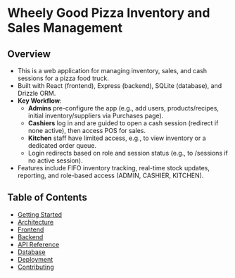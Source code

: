 # Wheely Good Pizza Inventory and Sales Management

## Overview

- This is a web application for managing inventory, sales, and cash sessions for a pizza food truck.
- Built with React (frontend), Express (backend), SQLite (database), and Drizzle ORM.
- **Key Workflow**:
  - **Admins** pre-configure the app (e.g., add users, products/recipes, initial inventory/suppliers via Purchases page).
  - **Cashiers** log in and are guided to open a cash session (redirect if none active), then access POS for sales.
  - **Kitchen** staff have limited access, e.g., to view inventory or a dedicated order queue.
  - Login redirects based on role and session status (e.g., to /sessions if no active session).
- Features include FIFO inventory tracking, real-time stock updates, reporting, and role-based access (ADMIN, CASHIER, KITCHEN).

## Table of Contents

- [Getting Started](./getting-started/README.md)
- [Architecture](./architecture/README.md)
- [Frontend](./frontend/README.md)
- [Backend](./backend/README.md)
- [API Reference](./api/README.md)
- [Database](./database/README.md)
- [Deployment](./deployment/README.md)
- [Contributing](./contributing/README.md)
